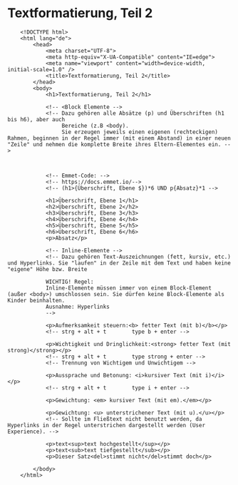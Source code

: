 # Textformatierung, Teil 2


		<!DOCTYPE html> 
		<html lang="de">
			<head>
				<meta charset="UTF-8">
				<meta http-equiv="X-UA-Compatible" content="IE=edge">
				<meta name="viewport" content="width=device-width, initial-scale=1.0" />
				<title>Textformatierung, Teil 2</title>
			</head>
			<body>
				<h1>Textformatierung, Teil 2</h1>

				<!-- <Block Elemente -->
				<!-- Dazu gehören alle Absätze (p) und Überschriften (h1 bis h6), aber auch  
					 Bereiche (z.B <body). 
					 Sie erzeugen jeweils einen eigenen (rechteckigen) Rahmen, beginnen in der Regel immer (mit einem Abstand) in einer neuen "Zeile" und nehmen die komplette Breite ihres Eltern-Elementes ein. -->
				


				<!-- Emmet-Code: -->
				<!-- https://docs.emmet.io/-->
				<!-- (h1>{Überschrift, Ebene $})*6 UND p{Absatz}*1 -->

				<h1>Überschrift, Ebene 1</h1>
				<h2>Überschrift, Ebene 2</h2>
				<h3>Überschrift, Ebene 3</h3>
				<h4>Überschrift, Ebene 4</h4>
				<h5>Überschrift, Ebene 5</h5>
				<h6>Überschrift, Ebene 6</h6>
				<p>Absatz</p>

				<!-- Inline-Elemente -->
				<!-- Dazu gehören Text-Auszeichnungen (fett, kursiv, etc.) und Hyperlinks. Sie "laufen" in der Zeile mit dem Text und haben keine "eigene" Höhe bzw. Breite 
				
				WICHTIG! Regel: 
				Inline-Elemente müssen immer von einem Block-Element (außer <body>) umschlossen sein. Sie dürfen keine Block-Elemente als Kinder beinhalten.
				Ausnahme: Hyperlinks
				-->

				<p>Aufmerksamkeit steuern:<b> fetter Text (mit b)</b></p>
				<!-- strg + alt + t        type b + enter -->

				<p>Wichtigkeit und Dringlichkeit:<strong> fetter Text (mit strong)</strong></p>  
				<!-- strg + alt + t        type strong + enter -->
				<!-- Trennung von Wichtigem und Unwichtigem -->

				<p>Aussprache und Betonung: <i>kursiver Text (mit i)</i></p>
				<!-- strg + alt + t        type i + enter -->

				<p>Gewichtung: <em> kursiver Text (mit em).</em></p>

				<p>Gewichtung: <u> unterstrichener Text (mit u).</u></p>
				<!-- Sollte im Fließtext nicht benutzt werden, da Hyperlinks in der Regel unterstrichen dargestellt werden (User Experience). -->

				<p>text<sup>text hochgestellt</sup></p>
				<p>text<sub>text tiefgestellt</sub></p>
				<p>Dieser Satz<del>stimmt nicht</del>stimmt doch</p>

			</body>
		</html>
